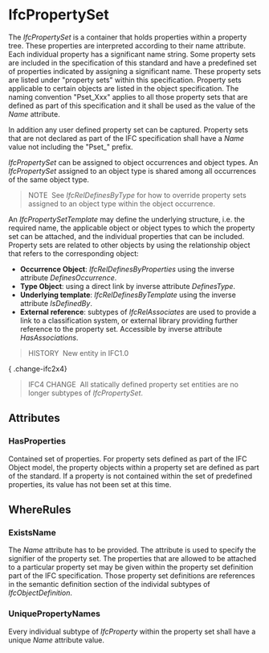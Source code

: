 # IfcPropertySet

The _IfcPropertySet_ is a container that holds properties within a property tree. These properties are interpreted according to their name attribute. Each individual property has a significant name string. Some property sets are included in the specification of this standard and have a predefined set of properties indicated by assigning a significant name. These property sets are listed under "property sets" within this specification. Property sets applicable to certain objects are listed in the object specification. The naming convention "Pset_Xxx" applies to all those property sets that are defined as part of this specification and it shall be used as the value of the _Name_ attribute.

In addition any user defined property set can be captured. Property sets that are not declared as part of the IFC specification shall have a _Name_ value not including the "Pset_" prefix.

_IfcPropertySet_ can be assigned to object occurrences and object types. An _IfcPropertySet_ assigned to an object type is shared among all occurrences of the same object type.

> NOTE&nbsp; See _IfcRelDefinesByType_ for how to override property sets assigned to an object type within the object occurrence.

An _IfcPropertySetTemplate_ may define the underlying structure, i.e. the required name, the applicable object or object types to which the property set can be attached, and the individual properties that can be included. Property sets are related to other objects by using the relationship object that refers to the corresponding object:

*  **Occurrence Object**: _IfcRelDefinesByProperties_ using the inverse attribute _DefinesOccurrence_. 
*  **Type Object**: using a direct link by inverse attribute _DefinesType_. 
*  **Underlying template**: _IfcRelDefinesByTemplate_ using the inverse attribute _IsDefinedBy_. 
*  **External reference**: subtypes of _IfcRelAssociates_ are used to provide a link to a classification system, or external library providing further reference to the property set. Accessible by inverse attribute _HasAssociations_. 

> HISTORY&nbsp; New entity in IFC1.0

{ .change-ifc2x4}
> IFC4 CHANGE&nbsp; All statically defined property set entities are no longer subtypes of _IfcPropertySet_.

## Attributes

### HasProperties
Contained set of properties. For property sets defined as part of the IFC Object model, the property objects within a property set are defined as part of the standard. If a property is not contained within the set of predefined properties, its value has not been set at this time.

## WhereRules

### ExistsName
The _Name_ attribute has to be provided. The attribute is used to specify the signifier of the property set. The properties that are allowed to be attached to a particular property set may be given within the property set definition part of the IFC specification. Those property set definitions are references in the semantic definition section of the individal subtypes of _IfcObjectDefinition_.

### UniquePropertyNames
Every individual subtype of _IfcProperty_ within the property set shall have a unique _Name_ attribute value.
